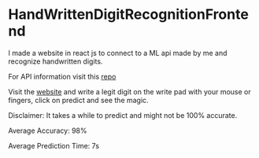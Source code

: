 # HandWrittenDigitRecognitionFrontend
I made a website in react js to connect to a ML api made by me and recognize handwritten digits.

For API information visit this <a href='https://github.com/HANS-2002/HandWrittenDigitRecognitionBackend' target='_blank'>repo</a>

Visit the <a href='https://hwdr.hanspattnaik.in/' target='_blank'>website</a> and write a legit digit on the write pad with your mouse or fingers, click on predict and see the magic.

Disclaimer: It takes a while to predict and might not be 100% accurate.

Average Accuracy: 98%

Average Prediction Time: 7s
